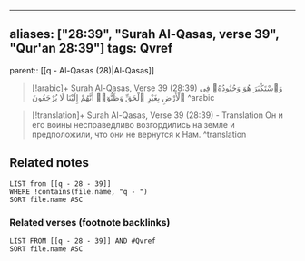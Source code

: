 
---
aliases: ["28:39", "Surah Al-Qasas, verse 39", "Qur'an 28:39"]
tags: Qvref
---

parent:: [[q - Al-Qasas (28)|Al-Qasas]]

> [!arabic]+ Surah Al-Qasas, Verse 39 (28:39)
> <span class="quran-arabic">وَٱسْتَكْبَرَ هُوَ وَجُنُودُهُۥ فِى ٱلْأَرْضِ بِغَيْرِ ٱلْحَقِّ وَظَنُّوٓا۟ أَنَّهُمْ إِلَيْنَا لَا يُرْجَعُونَ</span>
^arabic

> [!translation]+ Surah Al-Qasas, Verse 39 (28:39) - Translation
> Он и его воины несправедливо возгордились на земле и предположили, что они не вернутся к Нам.
^translation



## Related notes
```dataview
LIST from [[q - 28 - 39]]
WHERE !contains(file.name, "q - ")
SORT file.name ASC
```

### Related verses (footnote backlinks)
```dataview
LIST FROM [[q - 28 - 39]] AND #Qvref
SORT file.name ASC
```

